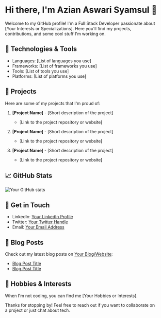 <!--
**zy831/zy831** is a ✨ _special_ ✨ repository because its `README.md` (this file) appears on your GitHub profile.

Here are some ideas to get you started:

- 🔭 I’m currently working on ...
- 🌱 I’m currently learning ...
- 👯 I’m looking to collaborate on ...
- 🤔 I’m looking for help with ...
- 💬 Ask me about ...
- 📫 How to reach me: ...
- 😄 Pronouns: ...
- ⚡ Fun fact: ...
-->

# Hi there, I'm Azian Aswari Syamsul 👋

Welcome to my GitHub profile! I'm a Full Stack Developer passionate about [Your Interests or Specializations]. Here you'll find my projects, contributions, and some cool stuff I'm working on.

## 🔧 Technologies & Tools
- Languages: [List of languages you use]
- Frameworks: [List of frameworks you use]
- Tools: [List of tools you use]
- Platforms: [List of platforms you use]

## 🚀 Projects
Here are some of my projects that I'm proud of:
1. **[Project Name]** - [Short description of the project]
   - [Link to the project repository or website]

2. **[Project Name]** - [Short description of the project]
   - [Link to the project repository or website]

3. **[Project Name]** - [Short description of the project]
   - [Link to the project repository or website]

## 📈 GitHub Stats
![Your GitHub stats](https://github-readme-stats.vercel.app/api?username=zy831&show_icons=true&theme=radical)

## 💬 Get in Touch
- LinkedIn: [Your LinkedIn Profile](https://www.linkedin.com/in/yourprofile)
- Twitter: [Your Twitter Handle](https://twitter.com/yourhandle)
- Email: [Your Email Address](mailto:youremail@example.com)

## 📜 Blog Posts
Check out my latest blog posts on [Your Blog/Website](https://yourblog.com):
- [Blog Post Title](https://yourblog.com/post-title)
- [Blog Post Title](https://yourblog.com/post-title)

## 🎨 Hobbies & Interests
When I'm not coding, you can find me [Your Hobbies or Interests].

Thanks for stopping by! Feel free to reach out if you want to collaborate on a project or just chat about tech.
